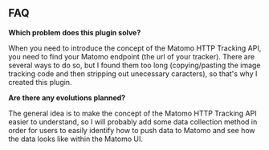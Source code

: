 ## FAQ

__Which problem does this plugin solve?__

When you need to introduce the concept of the Matomo HTTP Tracking API, you need to find your Matomo endpoint (the url of your tracker). There are several ways to do so, but I found them too long (copying/pasting the image tracking code and then stripping out unecessary caracters), so that's why I created this plugin.

__Are there any evolutions planned?__

The general idea is to make the concept of the Matomo HTTP Tracking API easier to understand, so I will probably add some data collection method in order for users to easily identify how to push data to Matomo and see how the data looks like within the Matomo UI.
